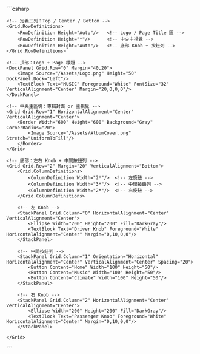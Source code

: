 ˋˋˋcsharp
<Grid Background="Black">

    <!-- 定義三列：Top / Center / Bottom -->
    <Grid.RowDefinitions>
        <RowDefinition Height="Auto"/>   <!-- Logo / Page Title 區 -->
        <RowDefinition Height="*"/>      <!-- 中央主視覺 -->
        <RowDefinition Height="Auto"/>   <!-- 底部 Knob + 按鈕列 -->
    </Grid.RowDefinitions>

    <!-- 頂部：Logo + Page 標題 -->
    <DockPanel Grid.Row="0" Margin="40,20">
        <Image Source="/Assets/Logo.png" Height="50" DockPanel.Dock="Left"/>
        <TextBlock Text="MUSIC" Foreground="White" FontSize="32" VerticalAlignment="Center" Margin="20,0,0,0"/>
    </DockPanel>

    <!-- 中央主區塊：專輯封面 or 主視覺 -->
    <Grid Grid.Row="1" HorizontalAlignment="Center" VerticalAlignment="Center">
        <Border Width="600" Height="600" Background="Gray" CornerRadius="20">
            <Image Source="/Assets/AlbumCover.png" Stretch="UniformToFill"/>
        </Border>
    </Grid>

    <!-- 底部：左右 Knob + 中間按鈕列 -->
    <Grid Grid.Row="2" Margin="20" VerticalAlignment="Bottom">
        <Grid.ColumnDefinitions>
            <ColumnDefinition Width="2*"/>  <!-- 左旋鈕 -->
            <ColumnDefinition Width="3*"/>  <!-- 中間按鈕列 -->
            <ColumnDefinition Width="2*"/>  <!-- 右旋鈕 -->
        </Grid.ColumnDefinitions>

        <!-- 左 Knob -->
        <StackPanel Grid.Column="0" HorizontalAlignment="Center" VerticalAlignment="Center">
            <Ellipse Width="200" Height="200" Fill="DarkGray"/>
            <TextBlock Text="Driver Knob" Foreground="White" HorizontalAlignment="Center" Margin="0,10,0,0"/>
        </StackPanel>

        <!-- 中間按鈕列 -->
        <StackPanel Grid.Column="1" Orientation="Horizontal" HorizontalAlignment="Center" VerticalAlignment="Center" Spacing="20">
            <Button Content="Home" Width="100" Height="50"/>
            <Button Content="Music" Width="100" Height="50"/>
            <Button Content="Climate" Width="100" Height="50"/>
        </StackPanel>

        <!-- 右 Knob -->
        <StackPanel Grid.Column="2" HorizontalAlignment="Center" VerticalAlignment="Center">
            <Ellipse Width="200" Height="200" Fill="DarkGray"/>
            <TextBlock Text="Passenger Knob" Foreground="White" HorizontalAlignment="Center" Margin="0,10,0,0"/>
        </StackPanel>

    </Grid>
</Grid>
ˋˋˋ
